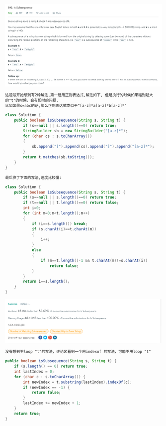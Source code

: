 ![GitHub Logo](/image/392.1.png)

	这题最开始想到有2种解法,第一是用正则表达式,解法如下, 但是执行的时候如果碰到超大的"t"的时候，会有超时的问题.
	比如如果s=abc的话,那么正则表达式类似于"[a-z]*a[a-z]*b[a-z]*"

```java
class Solution {
    public boolean isSubsequence(String s, String t) {
        if (s==null || s.length()==0) return true;
        StringBuilder sb = new StringBuilder("[a-z]*");
        for (char cs : s.toCharArray())
        {
            sb.append("[").append(cs).append("]").append("[a-z]*");
        }
        return t.matches(sb.toString());
    }
}
```

	最后换了下面的写法,速度比较慢:

```java
class Solution {
    public boolean isSubsequence(String s, String t) {
        if (s==null || s.length()==0) return true;
        if (t==null || t.length()==0) return false;
        int i=0;        
        for (int m=0;m<t.length();m++)            
        {
            if (i==s.length()) break;
            if (s.charAt(i)==t.charAt(m))
            {
                i++;                
            }
            else
            {
                if (m==t.length()-1 && t.charAt(m)!=s.charAt(i))
                    return false;
            }
        }        
        return i==s.length();
    }
}
```

![GitHub Logo](/image/392.2.png)

	没有想到不loop "t"的写法，评论区看到一个用indexof 的写法，可能不用loop "t"
	
```java
public boolean isSubsequence(String s, String t) {
    if (s.length() == 0) return true;
    int lastIndex = 0;
    for (char c : s.toCharArray()) {
        int newIndex = t.substring(lastIndex).indexOf(c);
        if (newIndex == -1) {
            return false;
        }
        lastIndex += newIndex + 1;
    }
    return true;
}
```